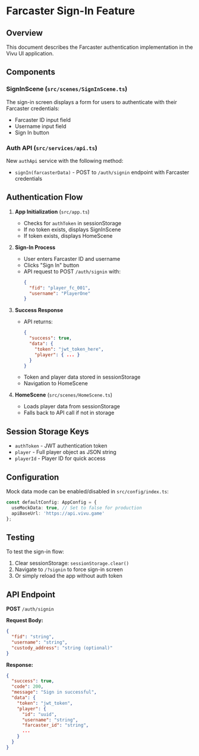 # Farcaster Sign-In Feature

## Overview
This document describes the Farcaster authentication implementation in the Vivu UI application.

## Components

### SignInScene (`src/scenes/SignInScene.ts`)
The sign-in screen displays a form for users to authenticate with their Farcaster credentials:
- Farcaster ID input field
- Username input field
- Sign In button

### Auth API (`src/services/api.ts`)
New `authApi` service with the following method:
- `signIn(farcasterData)` - POST to `/auth/signin` endpoint with Farcaster credentials

## Authentication Flow

1. **App Initialization** (`src/app.ts`)
   - Checks for `authToken` in sessionStorage
   - If no token exists, displays SignInScene
   - If token exists, displays HomeScene

2. **Sign-In Process**
   - User enters Farcaster ID and username
   - Clicks "Sign In" button
   - API request to POST `/auth/signin` with:
     ```json
     {
       "fid": "player_fc_001",
       "username": "PlayerOne"
     }
     ```
   
3. **Success Response**
   - API returns:
     ```json
     {
       "success": true,
       "data": {
         "token": "jwt_token_here",
         "player": { ... }
       }
     }
     ```
   - Token and player data stored in sessionStorage
   - Navigation to HomeScene

4. **HomeScene** (`src/scenes/HomeScene.ts`)
   - Loads player data from sessionStorage
   - Falls back to API call if not in storage

## Session Storage Keys
- `authToken` - JWT authentication token
- `player` - Full player object as JSON string
- `playerId` - Player ID for quick access

## Configuration
Mock data mode can be enabled/disabled in `src/config/index.ts`:
```typescript
const defaultConfig: AppConfig = {
  useMockData: true, // Set to false for production
  apiBaseUrl: 'https://api.vivu.game'
};
```

## Testing
To test the sign-in flow:
1. Clear sessionStorage: `sessionStorage.clear()`
2. Navigate to `/?signin` to force sign-in screen
3. Or simply reload the app without auth token

## API Endpoint
**POST** `/auth/signin`

**Request Body:**
```json
{
  "fid": "string",
  "username": "string",
  "custody_address": "string (optional)"
}
```

**Response:**
```json
{
  "success": true,
  "code": 200,
  "message": "Sign in successful",
  "data": {
    "token": "jwt_token",
    "player": {
      "id": "uuid",
      "username": "string",
      "farcaster_id": "string",
      ...
    }
  }
}
```

